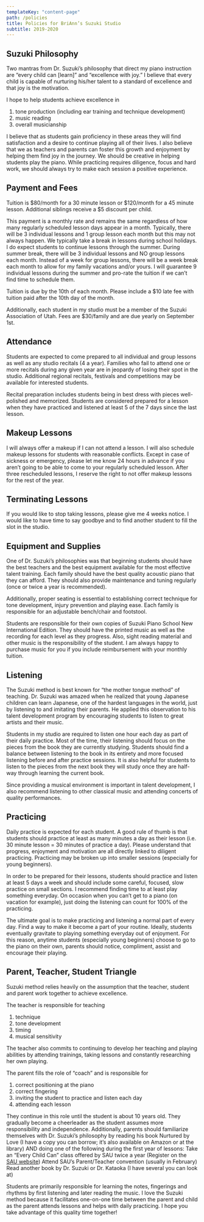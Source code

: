 ```yaml
---
templateKey: "content-page"
path: /policies
title: Policies for BriAnn’s Suzuki Studio
subtitle: 2019-2020
---
```


## Suzuki Philosophy
Two mantras from Dr. Suzuki’s philosophy that direct my piano instruction are “every child can [learn]” and “excellence with joy.” I believe that every child is capable of nurturing his/her talent to a standard of excellence and that joy is the motivation. 

I hope to help students achieve excellence in 
1. tone production (including ear training and technique development) 
1. music reading  
1. overall musicianship  

I believe that as students gain proficiency in these areas they will find satisfaction and a desire to continue playing all of their lives. I also believe that we as teachers and parents can foster this growth and enjoyment by helping them find joy in the journey. We should be creative in helping students play the piano. While practicing requires diligence, focus and hard work, we should always try to make each session a positive experience. 

## Payment and Fees
Tuition is $80/month for a 30 minute lesson or $120/month for a 45 minute lesson.  Additional siblings receive a $5 discount per child.

This payment is a monthly rate and remains the same regardless of how many regularly scheduled lesson days appear in a month. Typically, there will be 3 individual lessons and 1 group lesson each month but this may not always happen. We typically take a break in lessons during school holidays. I do expect students to continue lessons through the summer. During summer break, there will be 3 individual lessons and NO group lessons each month. Instead of a week for group lessons, there will be a week break each month to allow for my family vacations and/or yours. I will guarantee 9 individual lessons during the summer and pro-rate the tuition if we can’t find time to schedule them.

Tuition is due by the 10th of each month. Please include a $10 late fee with tuition paid after the 10th day of the month.

Additionally, each student in my studio must be a member of the Suzuki Association of Utah. Fees are $30/family and are due yearly on September 1st. 

## Attendance
Students are expected to come prepared to all individual and group lessons as well as any studio recitals (4 a year). Families who fail to attend one or more recitals during any given year are in jeopardy of losing their spot in the studio. Additional regional recitals, festivals and competitions may be available for interested students. 

Recital preparation includes students being in best dress with pieces well-polished and memorized. Students are considered prepared for a lesson when they have practiced and listened at least 5 of the 7 days since the last lesson.

## Makeup Lessons
I will always offer a makeup if I can not attend a lesson. I will also schedule makeup lessons for students with reasonable conflicts. Except in case of sickness or emergency, please let me know 24 hours in advance if you aren’t going to be able to come to your regularly scheduled lesson. After three rescheduled lessons, I reserve the right to not offer makeup lessons for the rest of the year.

## Terminating Lessons
If you would like to stop taking lessons, please give me 4 weeks notice. I would like to have time to say goodbye and to find another student to fill the slot in the studio.

## Equipment and Supplies
One of Dr. Suzuki’s philosophies was that beginning students should have the best teachers and the best equipment available for the most effective talent training. Each family should have the best quality acoustic piano that they can afford.  They should also provide maintenance and tuning regularly (once or twice a year is recommended).

Additionally, proper seating is essential to establishing correct technique for tone development, injury prevention and playing ease. Each family is responsible for an adjustable bench/chair and footstool. 

Students are responsible for their own copies of Suzuki Piano School New International Edition. They should have the printed music as well as the recording for each level as they progress. Also, sight reading material and other music is the responsibility of the student. I am always happy to purchase music for you if you include reimbursement with your monthly tuition.

## Listening
The Suzuki method is best known for “the mother tongue method” of teaching. Dr. Suzuki was amazed when he realized that young Japanese children can learn Japanese, one of the hardest languages in the world, just by listening to and imitating their parents. He applied this observation to his talent development program by encouraging students to listen to great artists and their music. 

Students in my studio are required to listen one hour each day as part of their daily practice. Most of the time, their listening should focus on the pieces from the book they are currently studying. Students should find a balance between listening to the book in its entirety and more focused listening before and after practice sessions. It is also helpful for students to listen to the pieces from the next book they will study once they are half-way through learning the current book. 

Since providing a musical environment is important in talent development, I also recommend listening to other classical music and attending concerts of quality performances.

## Practicing
Daily practice is expected for each student. A good rule of thumb is that students should practice at least as many minutes a day as their lesson (i.e. 30 minute lesson = 30 minutes of practice a day). Please understand that progress, enjoyment and motivation are all directly linked to diligent practicing. Practicing may be broken up into smaller sessions (especially for young beginners).

In order to be prepared for their lessons, students should practice and listen at least 5 days a week and should include some careful, focused, slow practice on small sections. I recommend finding time to at least play something everyday. On occasion when you can’t get to a piano (on vacation for example), just doing the listening can count for 100% of the practicing. 

The ultimate goal is to make practicing and listening a normal part of every day. Find a way to make it become a part of your routine. Ideally, students eventually gravitate to playing something everyday out of enjoyment. For this reason, anytime students (especially young beginners) choose to go to the piano on their own, parents should notice, compliment, assist and encourage their playing. 

## Parent, Teacher, Student Triangle
Suzuki method relies heavily on the assumption that the teacher, student and parent work together to achieve excellence. 

The teacher is responsible for teaching 
1. technique
2. tone development
3. timing
4. musical sensitivity

The teacher also commits to continuing to develop her teaching and playing abilities by attending trainings, taking lessons and constantly researching her own playing.

The parent fills the role of “coach” and is responsible for 
1. correct positioning at the piano
2. correct fingering
3. inviting the student to practice and listen each day
4. attending each lesson

They continue in this role until the student is about 10 years old. They gradually become a cheerleader as the student assumes more responsibility and independence. 
Additionally, parents should familiarize themselves with Dr. Suzuki’s philosophy by reading his book Nurtured by Love (I have a copy you can borrow; it’s also available on Amazon or at the library) AND doing one of the following during the first year of lessons:
Take an “Every Child Can” class offered by SAU twice a year (Register on the [SAU website]( http://conta.cc/2iZIQVn))
Attend SAU’s Parent/Teacher convention (usually in February)
Read another book by Dr. Suzuki or Dr. Kataoka (I have several you can look at)

Students are primarily responsible for learning the notes, fingerings and rhythms by first listening and later reading the music.
I love the Suzuki method because it facilitates one-on-one time between the parent and child as the parent attends lessons and helps with daily practicing. I hope you take advantage of this quality time together! 

